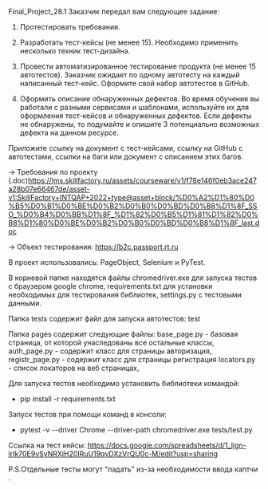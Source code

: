 Final_Project_28.1
Заказчик передал вам следующее задание:

1. Протестировать требования.

2. Разработать тест-кейсы (не менее 15). Необходимо применить несколько техник тест-дизайна.

3. Провести автоматизированное тестирование продукта (не менее 15 автотестов). Заказчик ожидает по одному автотесту на каждый написанный тест-кейс. Оформите свой набор автотестов в GitHub.

4. Оформить описание обнаруженных дефектов. Во время обучения вы работали с разными сервисами и шаблонами, используйте их для оформления тест-кейсов и обнаруженных дефектов. Если дефекты не обнаружены, то подумайте и опишите 3 потенциально возможных дефекта на данном ресурсе.

Приложите ссылку на документ с тест-кейсами, ссылку на GitHub с автотестами, ссылки на баги или документ с описанием этих багов.

→ Требования по проекту (.doc)https://lms.skillfactory.ru/assets/courseware/v1/f78e146f0eb3ace247a28b07e66467de/asset-v1:SkillFactory+INTQAP+2022+type@asset+block/%D0%A2%D1%80%D0%B5%D0%B1%D0%BE%D0%B2%D0%B0%D0%BD%D0%B8%D1%8F_SSO_%D0%B4%D0%BB%D1%8F_%D1%82%D0%B5%D1%81%D1%82%D0%B8%D1%80%D0%BE%D0%B2%D0%B0%D0%BD%D0%B8%D1%8F_last.doc

→ Объект тестирования: https://b2c.passport.rt.ru




В проект использовались: PageObject, Selenium и PyTest.

В корневой папке находятся файлы chromedriver.exe для запуска тестов с браузером google chrome, requirements.txt для установки необходимых для тестирования библиотек, settings.py с тестовыми данными.

Папка tests содержит файл для запуска автотестов: test

Папка pages содержит следующие файлы: base_page.py - базовая страница, от которой унаследованы все остальные классы, auth_page.py - содержит класс для страницы авторизация, registr_page.py - содержит класс для страницы регистрация 
locators.py - список локаторов на веб страницах, 

Для запуска тестов необходимо установить библиотеки командой:
- pip install -r requirements.txt

Запуск тестов при помощи команд в консоли:

- pytest -v --driver Chrome --driver-path chromedriver.exe tests/test.py

Ссылка на тест кейсы: https://docs.google.com/spreadsheets/d/1_Ijgn-lrIk70E9vSyNRXjH20IRuU19qvDXzVrQU0c-M/edit?usp=sharing

P.S.Отдельные тесты могут "падать" из-за необходимости ввода каптчи .
